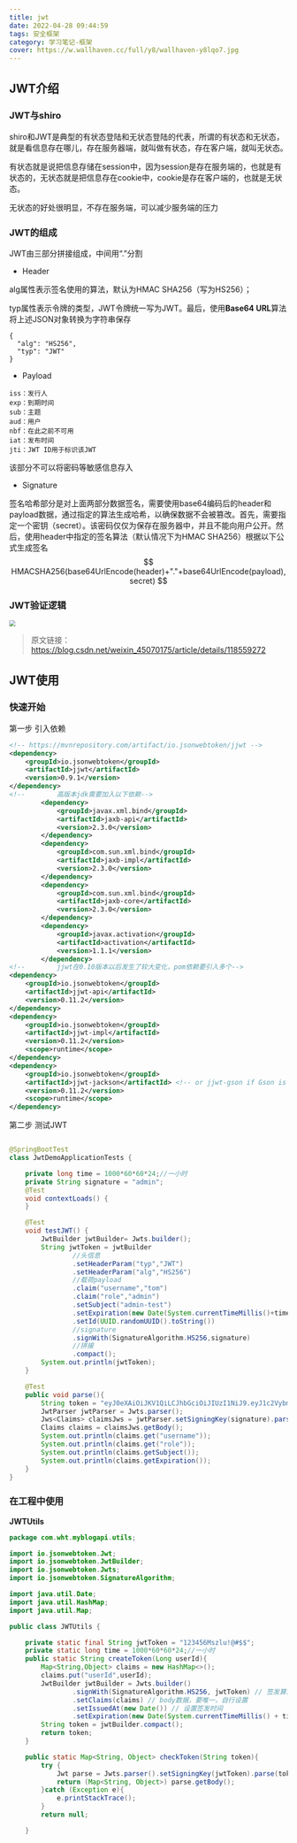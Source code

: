 ```yaml
---
title: jwt
date: 2022-04-28 09:44:59
tags: 安全框架
category: 学习笔记-框架
cover: https://w.wallhaven.cc/full/y8/wallhaven-y8lqo7.jpg
---
```

## JWT介绍
### JWT与shiro
shiro和JWT是典型的有状态登陆和无状态登陆的代表，所谓的有状态和无状态，就是看信息存在哪儿，存在服务器端，就叫做有状态，存在客户端，就叫无状态。

有状态就是说把信息存储在session中，因为session是存在服务端的，也就是有状态的，无状态就是把信息存在cookie中，cookie是存在客户端的，也就是无状态。

无状态的好处很明显，不存在服务端，可以减少服务端的压力
### JWT的组成
JWT由三部分拼接组成，中间用“.”分割

- Header

alg属性表示签名使用的算法，默认为HMAC SHA256（写为HS256）；

typ属性表示令牌的类型，JWT令牌统一写为JWT。最后，使用**Base64 URL**算法将上述JSON对象转换为字符串保存
```
{
  "alg": "HS256",
  "typ": "JWT"
}
```
- Payload


```
iss：发行人
exp：到期时间
sub：主题
aud：用户
nbf：在此之前不可用
iat：发布时间
jti：JWT ID用于标识该JWT
```
该部分不可以将密码等敏感信息存入
- Signature
  

签名哈希部分是对上面两部分数据签名，需要使用base64编码后的header和payload数据，通过指定的算法生成哈希，以确保数据不会被篡改。首先，需要指定一个密钥（secret）。该密码仅仅为保存在服务器中，并且不能向用户公开。然后，使用header中指定的签名算法（默认情况下为HMAC SHA256）根据以下公式生成签名
$$
HMACSHA256(base64UrlEncode(header)+"."+base64UrlEncode(payload),secret)
$$

### JWT验证逻辑
<img src="https://img-blog.csdnimg.cn/img_convert/900b3e81f832b2f08c2e8aabb540536a.png" style="zoom: 67%;" />

> 原文链接：https://blog.csdn.net/weixin_45070175/article/details/118559272

## JWT使用

### 快速开始

第一步 引入依赖

```xml
<!-- https://mvnrepository.com/artifact/io.jsonwebtoken/jjwt -->
<dependency>
    <groupId>io.jsonwebtoken</groupId>
    <artifactId>jjwt</artifactId>
    <version>0.9.1</version>
</dependency>
<!--        高版本jdk需要加入以下依赖-->
        <dependency>
            <groupId>javax.xml.bind</groupId>
            <artifactId>jaxb-api</artifactId>
            <version>2.3.0</version>
        </dependency>
        <dependency>
            <groupId>com.sun.xml.bind</groupId>
            <artifactId>jaxb-impl</artifactId>
            <version>2.3.0</version>
        </dependency>
        <dependency>
            <groupId>com.sun.xml.bind</groupId>
            <artifactId>jaxb-core</artifactId>
            <version>2.3.0</version>
        </dependency>
        <dependency>
            <groupId>javax.activation</groupId>
            <artifactId>activation</artifactId>
            <version>1.1.1</version>
        </dependency>
<!--        jjwt在0.10版本以后发生了较大变化，pom依赖要引入多个-->
<dependency>
    <groupId>io.jsonwebtoken</groupId>
    <artifactId>jjwt-api</artifactId>
    <version>0.11.2</version>
</dependency>
<dependency>
    <groupId>io.jsonwebtoken</groupId>
    <artifactId>jjwt-impl</artifactId>
    <version>0.11.2</version>
    <scope>runtime</scope>
</dependency>
<dependency>
    <groupId>io.jsonwebtoken</groupId>
    <artifactId>jjwt-jackson</artifactId> <!-- or jjwt-gson if Gson is preferred -->
    <version>0.11.2</version>
    <scope>runtime</scope>
</dependency>

```

第二步 测试JWT

```java

@SpringBootTest
class JwtDemoApplicationTests {

    private long time = 1000*60*60*24;//一小时
    private String signature = "admin";
    @Test
    void contextLoads() {
    }

    @Test
    void testJWT() {
        JwtBuilder jwtBuilder= Jwts.builder();
        String jwtToken = jwtBuilder
                //头信息
                .setHeaderParam("typ","JWT")
                .setHeaderParam("alg","HS256")
                //载荷payload
                .claim("username","tom")
                .claim("role","admin")
                .setSubject("admin-test")
                .setExpiration(new Date(System.currentTimeMillis()+time))
                .setId(UUID.randomUUID().toString())
                //signature
                .signWith(SignatureAlgorithm.HS256,signature)
                //拼接
                .compact();
        System.out.println(jwtToken);
    }

    @Test
    public void parse(){
        String token = "eyJ0eXAiOiJKV1QiLCJhbGciOiJIUzI1NiJ9.eyJ1c2VybmFtZSI6InRvbSIsInJvbGUiOiJhZG1pbiIsInN1YiI6ImFkbWluLXRlc3QiLCJleHAiOjE2NTExOTg4NDEsImp0aSI6ImI4NzY2Mzc3LTJjNjEtNDg1Mi04MTQzLTNhMzc3OTRlMGM3MyJ9.fqhPYypuPj0W7qdPqXxmcM9xHTiRJMEHteqz4cJPf_c";
        JwtParser jwtParser = Jwts.parser();
        Jws<Claims> claimsJws = jwtParser.setSigningKey(signature).parseClaimsJws(token);
        Claims claims = claimsJws.getBody();
        System.out.println(claims.get("username"));
        System.out.println(claims.get("role"));
        System.out.println(claims.getSubject());
        System.out.println(claims.getExpiration());
    }
}
```

### 在工程中使用

**JWTUtils**

```java
package com.wht.myblogapi.utils;

import io.jsonwebtoken.Jwt;
import io.jsonwebtoken.JwtBuilder;
import io.jsonwebtoken.Jwts;
import io.jsonwebtoken.SignatureAlgorithm;

import java.util.Date;
import java.util.HashMap;
import java.util.Map;

public class JWTUtils {

    private static final String jwtToken = "123456Mszlu!@#$$";
    private static long time = 1000*60*60*24;//一小时
    public static String createToken(Long userId){
        Map<String,Object> claims = new HashMap<>();
        claims.put("userId",userId);
        JwtBuilder jwtBuilder = Jwts.builder()
                .signWith(SignatureAlgorithm.HS256, jwtToken) // 签发算法，秘钥为jwtToken
                .setClaims(claims) // body数据，要唯一，自行设置
                .setIssuedAt(new Date()) // 设置签发时间
                .setExpiration(new Date(System.currentTimeMillis() + time));// 一小时的有效时间
        String token = jwtBuilder.compact();
        return token;
    }

    public static Map<String, Object> checkToken(String token){
        try {
            Jwt parse = Jwts.parser().setSigningKey(jwtToken).parse(token);
            return (Map<String, Object>) parse.getBody();
        }catch (Exception e){
            e.printStackTrace();
        }
        return null;

    }

```





